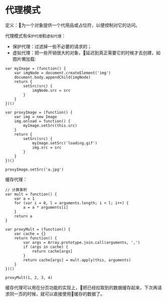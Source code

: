 # 代理模式

定义：为一个对象提供一个代用品或占位符，以便控制对它的访问。

代理模式有`保护代理`和`虚拟代理`：
- 保护代理：过滤掉一些不必要的请求的；
- 虚拟代理：把一些开销很大的对象，延迟到真正需要它的时候才去创建，如图片懒加载:
```
var myImage = (function() {
    var imgNode = document.createElement('img')
    document.body.appendChild(imgNode)
    return {
        setSrc(src) {
            imgNode.src = src
        }
    }
})()

var proxyImage = (function() {
    var img = new Image
    img.onload = function() {
        myImage.setSrc(this.src)
    }
    return {
        setSrc(src) {
            myImage.setSrc('loading.gif')
            img.src = src
        }
    }
})()

proxyImage.setSrc('a.jpg')
```

缓存代理：
```
// 计算乘积
var mult = function() {
    var a = 1
    for (var i = 0, l = arguments.length; i < l; i++) {
        a = a * arguments[i]
    }
    return a
}

var proxyMult = (function() {
    var cache = {}
    return function() {
        var args = Array.prototype.join.call(arguments, ',')
        if (args in cache) {
            return cache[args]
        }
        return cache[args] = mult.apply(this, arguments)
    }
})()

proxyMult(1, 2, 3, 4)
```

缓存代理可以用在分页功能的实现上，把已经拉取到的数据缓存起来，下次再请求同一页的时候，就可以直接使用缓存的数据了。

